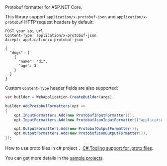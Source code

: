 Protobuf formatter for ASP.NET Core.

This library support `application/x-protobuf-json` and `application/x-protobuf` HTTP request headers by default:
```http request
POST your_api_url
Content-Type: application/x-protobuf-json
Accept: application/x-protobuf-json

{
  "dogs": [
    {
      "name": "d1",
      "age": 3
    }
  ]
}
```

Custom `Content-Type` header fields are also supported:  
```c#
var builder = WebApplication.CreateBuilder(args);

builder.AddProtobufFormatters(opt =>
{
    opt.InputFormatters.Add(new ProtobufInputFormatter());
    opt.InputFormatters.Add(new ProtobufJsonInputFormatter(["application/x-json"]));

    opt.OutputFormatters.Add(new ProtobufOutputFormatter());
    opt.OutputFormatters.Add(new ProtobufJsonOutputFormatter());
});
```

How to use proto files in c# project： [C# Tooling support for .proto files](https://learn.microsoft.com/en-us/aspnet/core/grpc/basics?view=aspnetcore-8.0#c-tooling-support-for-proto-files).

You can get more details in the [sample projects](https://github.com/CwjXFH/CodeSnippet/tree/master/dotnet/AspNetCoreExtensions/samples).
